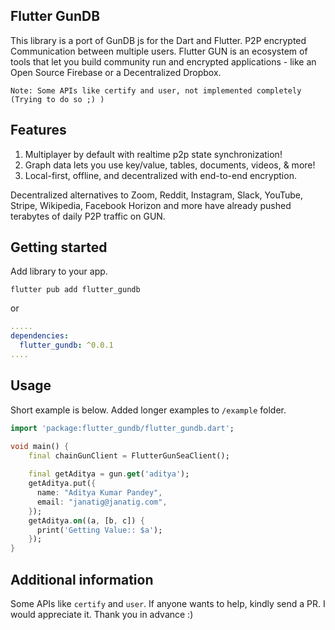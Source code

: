 ## Flutter GunDB

This library is a port of GunDB js for the Dart and Flutter. P2P encrypted Communication between multiple users.
Flutter GUN is an ecosystem of tools that let you build community run and encrypted applications - like an Open Source Firebase or a Decentralized Dropbox.

`Note: Some APIs like certify and user, not implemented completely (Trying to do so ;) )`
## Features

1. Multiplayer by default with realtime p2p state synchronization!
2. Graph data lets you use key/value, tables, documents, videos, & more!
3. Local-first, offline, and decentralized with end-to-end encryption.

Decentralized alternatives to Zoom, Reddit, Instagram, Slack, YouTube, Stripe, Wikipedia, Facebook Horizon and
more have already pushed terabytes of daily P2P traffic on GUN.

## Getting started

Add library to your app.

```
flutter pub add flutter_gundb
```

or

```yaml
.....
dependencies:
  flutter_gundb: ^0.0.1
....
```

## Usage

Short example is below. Added longer examples to `/example` folder.

```dart
import 'package:flutter_gundb/flutter_gundb.dart';

void main() {
    final chainGunClient = FlutterGunSeaClient();
    
    final getAditya = gun.get('aditya');
    getAditya.put({
      name: "Aditya Kumar Pandey",
      email: "janatig@janatig.com",
    });
    getAditya.on((a, [b, c]) {
      print('Getting Value:: $a');
    });
}

```

## Additional information

Some APIs like `certify` and `user`. If anyone wants to help, kindly send a PR. I would appreciate it. Thank you in advance :)

